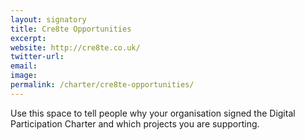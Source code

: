 ```yaml
---
layout: signatory
title: Cre8te Opportunities
excerpt: 
website: http://cre8te.co.uk/
twitter-url: 
email: 
image: 
permalink: /charter/cre8te-opportunities/
---
```


Use this space to tell people why your organisation signed the Digital Participation Charter and which projects you are supporting.
